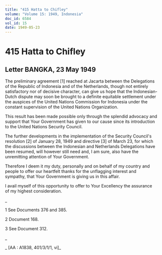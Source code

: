 ```yaml
---
title: "415 Hatta to Chifley"
volume: "Volume 15: 1949, Indonesia"
doc_id: 6584
vol_id: 15
date: 1949-05-23
---
```


# 415 Hatta to Chifley

## Letter BANGKA, 23 May 1949

The preliminary agreement [1] reached at Jacarta between the Delegations of the Republic of Indonesia and of the Netherlands, though not entirely satisfactory nor of decisive character, can give us hope that the Indonesian-Dutch dispute may soon be brought to a definite equitable settlement under the auspices of the United Nations Commission for Indonesia under the constant supervision of the United Nations Organization.

This result has been made possible only through the splendid advocacy and support that Your Government has given to our cause since its introduction to the United Nations Security Council.

The further developments in the implementation of the Security Council's resolution [2] of January 28, 1949 and directive [3] of March 23, for which the discussions between the Indonesian and Netherlands Delegations have been resumed, will however still need and, I am sure, also have the unremitting attention of Your Government.

Therefore I deem it my duty, personally and on behalf of my country and people to offer our heartfelt thanks for the unflagging interest and sympathy, that Your Government is giving us in this affair.

I avail myself of this opportunity to offer to Your Excellency the assurance of my highest consideration.

_

1 See Documents 376 and 385.

2 Document 168.

3 See Document 312.

_

_ [AA : A1838, 401/3/1/1, vi]_
